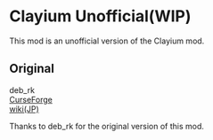 # Clayium Unofficial(WIP)
This mod is an unofficial version of the Clayium mod.

## Original
deb_rk <br>
[CurseForge](https://minecraft.curseforge.com/projects/clayium) <br>
[wiki(JP)](https://clayium.wiki.fc2.com/)

Thanks to deb_rk for the original version of this mod.
